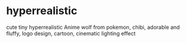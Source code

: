 # hyperrealistic
cute tiny hyperrealistic Anime wolf from pokemon, chibi, adorable and fluffy, logo design, cartoon, cinematic lighting effect
